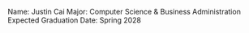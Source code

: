 
Name: Justin Cai
Major: Computer Science & Business Administration 
Expected Graduation Date: Spring 2028

